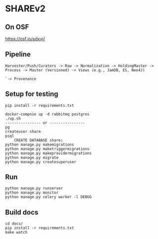 # SHAREv2

## On OSF

https://osf.io/sdxvj/

## Pipeline
    Harvester/Push/Curators -> Raw -> Normalization -> HoldingMaster -> Process -> Master (Versioned) -> Views (e.g., JamDB, ES, Neo4J)
                                                                                `-> Provenance
                              
## Setup for testing
    pip install -r requirements.txt

    docker-compose up -d rabbitmq postgres
    ./up.sh
    ---------------- or ----------------
    pg
    createuser share
    psql
        CREATE DATABASE share;
    python manage.py makemigrations
    python manage.py maketriggermigrations
    python manage.py makeprovidermigrations
    python manage.py migrate
    python manage.py createsuperuser

## Run
    python manage.py runserver
    python manage.py monitor
    python manage.py celery worker -l DEBUG


## Build docs
     
    cd docs/
    pip install -r requirements.txt
    make watch

